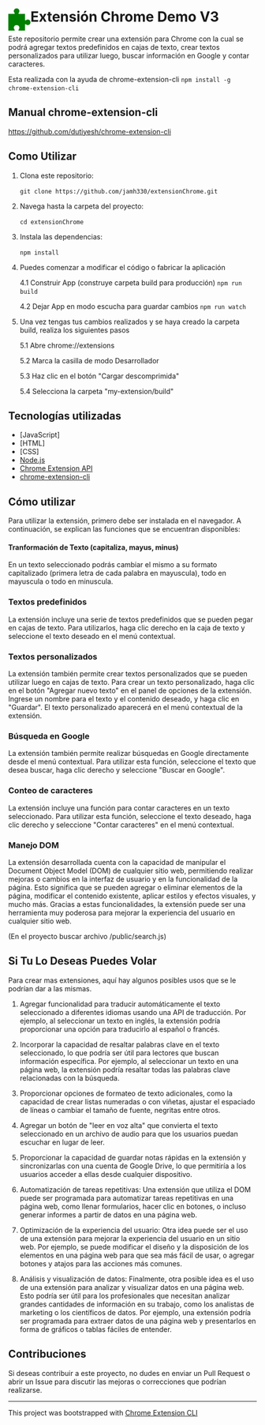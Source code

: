# <img src="public/icons/icon_48.png" width="45" align="left"> Extensión Chrome Demo V3

Este repositorio permite crear una extensión para Chrome con la cual se podrá agregar textos predefinidos en cajas de texto, crear textos personalizados para utilizar luego, buscar información en Google y contar caracteres.

Esta realizada con la ayuda de chrome-extension-cli
`npm install -g chrome-extension-cli` 

## Manual chrome-extension-cli

https://github.com/dutiyesh/chrome-extension-cli

## Como Utilizar

1. Clona este repositorio:

    `git clone https://github.com/jamh330/extensionChrome.git`

2. Navega hasta la carpeta del proyecto:

    `cd extensionChrome`

3. Instala las dependencias:

    `npm install`

4. Puedes comenzar a modificar el código o fabricar la aplicación

    4.1 Construir App (construye carpeta build para producción)
    `npm run build`

    4.2 Dejar App en modo escucha para guardar cambios
    `npm run watch`

5. Una vez tengas tus cambios realizados y se haya creado la carpeta build, realiza los siguientes pasos

    5.1 Abre chrome://extensions
    
    5.2 Marca la casilla de modo Desarrollador
    
    5.3 Haz clic en el botón "Cargar descomprimida"
    
    5.4 Selecciona la carpeta "my-extension/build"

## Tecnologías utilizadas

- [JavaScript]
- [HTML]
- [CSS]
- [Node.js](https://nodejs.org/)
- [Chrome Extension API](https://developer.chrome.com/docs/extensions/reference/)
- [chrome-extension-cli](https://www.npmjs.com/package/chrome-extension-cli)


## Cómo utilizar
Para utilizar la extensión, primero debe ser instalada en el navegador. A continuación, se explican las funciones que se encuentran disponibles:

#### Tranformación de Texto (capitaliza, mayus, minus)
En un texto seleccionado podrás cambiar el mismo a su formato capitalizado (primera letra de cada palabra en mayuscula), todo en mayuscula o todo en minuscula.

### Textos predefinidos
La extensión incluye una serie de textos predefinidos que se pueden pegar en cajas de texto. Para utilizarlos, haga clic derecho en la caja de texto y seleccione el texto deseado en el menú contextual.

### Textos personalizados
La extensión también permite crear textos personalizados que se pueden utilizar luego en cajas de texto. Para crear un texto personalizado, haga clic en el botón "Agregar nuevo texto" en el panel de opciones de la extensión. Ingrese un nombre para el texto y el contenido deseado, y haga clic en "Guardar". El texto personalizado aparecerá en el menú contextual de la extensión.

### Búsqueda en Google
La extensión también permite realizar búsquedas en Google directamente desde el menú contextual. Para utilizar esta función, seleccione el texto que desea buscar, haga clic derecho y seleccione "Buscar en Google".

### Conteo de caracteres
La extensión incluye una función para contar caracteres en un texto seleccionado. Para utilizar esta función, seleccione el texto deseado, haga clic derecho y seleccione "Contar caracteres" en el menú contextual.

### Manejo DOM
La extensión desarrollada cuenta con la capacidad de manipular el Document Object Model (DOM) de cualquier sitio web, permitiendo realizar mejoras o cambios en la interfaz de usuario y en la funcionalidad de la página. Esto significa que se pueden agregar o eliminar elementos de la página, modificar el contenido existente, aplicar estilos y efectos visuales, y mucho más. Gracias a estas funcionalidades, la extensión puede ser una herramienta muy poderosa para mejorar la experiencia del usuario en cualquier sitio web. 

(En el proyecto buscar archivo /public/search.js)

## Si Tu Lo Deseas Puedes Volar

Para crear mas extensiones, aquí hay algunos posibles usos que se le podrían dar a las mismas.

1. Agregar funcionalidad para traducir automáticamente el texto seleccionado a diferentes idiomas usando una API de traducción. Por ejemplo, al seleccionar un texto en inglés, la extensión podría proporcionar una opción para traducirlo al español o francés.

2. Incorporar la capacidad de resaltar palabras clave en el texto seleccionado, lo que podría ser útil para lectores que buscan información específica. Por ejemplo, al seleccionar un texto en una página web, la extensión podría resaltar todas las palabras clave relacionadas con la búsqueda.

3. Proporcionar opciones de formateo de texto adicionales, como la capacidad de crear listas numeradas o con viñetas, ajustar el espaciado de líneas o cambiar el tamaño de fuente, negritas entre otros.

4. Agregar un botón de "leer en voz alta" que convierta el texto seleccionado en un archivo de audio para que los usuarios puedan escuchar en lugar de leer.

5. Proporcionar la capacidad de guardar notas rápidas en la extensión y sincronizarlas con una cuenta de Google Drive, lo que permitiría a los usuarios acceder a ellas desde cualquier dispositivo.

6. Automatización de tareas repetitivas: Una extensión que utiliza el DOM puede ser programada para automatizar tareas repetitivas en una página web, como llenar formularios, hacer clic en botones, o incluso generar informes a partir de datos en una página web.

7. Optimización de la experiencia del usuario: Otra idea puede ser el uso de una extensión para mejorar la experiencia del usuario en un sitio web. Por ejemplo, se puede modificar el diseño y la disposición de los elementos en una página web para que sea más fácil de usar, o agregar botones y atajos para las acciones más comunes.

8. Análisis y visualización de datos: Finalmente, otra posible idea es el uso de una extensión para analizar y visualizar datos en una página web. Esto podría ser útil para los profesionales que necesitan analizar grandes cantidades de información en su trabajo, como los analistas de marketing o los científicos de datos. Por ejemplo, una extensión podría ser programada para extraer datos de una página web y presentarlos en forma de gráficos o tablas fáciles de entender.

## Contribuciones

Si deseas contribuir a este proyecto, no dudes en enviar un Pull Request o abrir un Issue para discutir las mejoras o correcciones que podrían realizarse.

---

This project was bootstrapped with [Chrome Extension CLI](https://github.com/dutiyesh/chrome-extension-cli)


